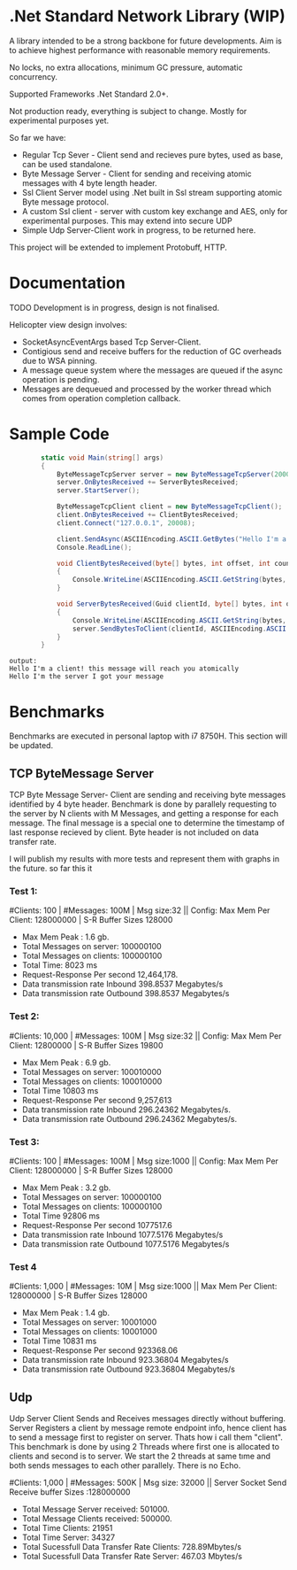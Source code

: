 # .Net Standard Network Library (WIP)

A library intended to be a strong backbone for future developments. Aim is to achieve highest performance with reasonable memory requirements.

No locks, no extra allocations, minimum GC pressure, automatic concurrency.

Supported Frameworks .Net Standard 2.0+.

Not production ready, everything is subject to change. Mostly for experimental purposes yet.

So far we have:
- Regular Tcp Sever - Client send and recieves pure bytes, used as base, can be used standalone.
- Byte Message Server - Client for sending and receiving atomic messages with 4 byte length header.
- Ssl Client Server model using .Net built in Ssl stream supporting atomic Byte message protocol.
- A custom Ssl client - server with custom key exchange and AES, only for experimental purposes. This may extend into secure UDP
- Simple Udp Server-Client work in progress, to be returned here. 

This project will be extended to implement Protobuff, HTTP.


# Documentation
TODO
Development is in progress, design is not finalised.

Helicopter view design involves:
- SocketAsyncEventArgs based Tcp Server-Client.
- Contigious send and receive buffers for the reduction of GC overheads due to WSA pinning.
- A message queue system where the messages are queued if the async operation is pending.
- Messages are dequeued and processed by the worker thread which comes from operation completion callback.

# Sample Code
```c#
        static void Main(string[] args)
        {
            ByteMessageTcpServer server = new ByteMessageTcpServer(20008, maxClients:100);
            server.OnBytesReceived += ServerBytesReceived;
            server.StartServer();

            ByteMessageTcpClient client = new ByteMessageTcpClient();
            client.OnBytesReceived += ClientBytesReceived;
            client.Connect("127.0.0.1", 20008);

            client.SendAsync(ASCIIEncoding.ASCII.GetBytes("Hello I'm a client! this message will reach you atomically"));
            Console.ReadLine();

            void ClientBytesReceived(byte[] bytes, int offset, int count)
            {
                Console.WriteLine(ASCIIEncoding.ASCII.GetString(bytes, offset, count));
            }

            void ServerBytesReceived(Guid clientId, byte[] bytes, int offset, int count)
            {
                Console.WriteLine(ASCIIEncoding.ASCII.GetString(bytes, offset, count));
                server.SendBytesToClient(clientId, ASCIIEncoding.ASCII.GetBytes("Hello I'm the server I got your message"));
            }
        }
 ```
```Console
output:
Hello I'm a client! this message will reach you atomically
Hello I'm the server I got your message
```
# Benchmarks
Benchmarks are executed in personal laptop with i7 8750H. This section will be updated.
## TCP ByteMessage Server
TCP Byte Message Server- Client are sending and receiving byte messages identified by 4 byte header.
Benchmark is done by parallely requesting to the server by N clients with M Messages, and getting a response for each message.
The final message is a special one to determine the timestamp of last response recieved by client.
Byte header is not included on data transfer rate.

I will publish my results with more tests and represent them with graphs in the future. so far this it

### Test 1:
#Clients: 100 | #Messages: 100M | Msg size:32 || Config: Max Mem Per Client: 128000000 | S-R Buffer Sizes 128000

- Max Mem Peak : 1.6 gb.
- Total Messages on server: 100000100
- Total Messages on clients: 100000100
- Total Time: 8023 ms
- Request-Response Per second 12,464,178.
- Data transmission rate Inbound 398.8537 Megabytes/s
- Data transmission rate Outbound 398.8537 Megabytes/s

### Test 2:
#Clients:  10,000 | #Messages: 100M | Msg size:32 || Config: Max Mem Per Client: 12800000 | S-R Buffer Sizes 19800

- Max Mem Peak : 6.9 gb.
- Total Messages on server: 100010000
- Total Messages on clients: 100010000
- Total Time 10803 ms
- Request-Response Per second 9,257,613
- Data transmission rate Inbound 296.24362 Megabytes/s.
- Data transmission rate Outbound 296.24362 Megabytes/s.

### Test 3:
#Clients:  100 | #Messages: 100M | Msg size:1000 || Config: Max Mem Per Client: 128000000 | S-R Buffer Sizes 128000

- Max Mem Peak : 3.2 gb.
- Total Messages on server: 100000100
- Total Messages on clients: 100000100
- Total Time 92806 ms
- Request-Response Per second 1077517.6
- Data transmission rate Inbound 1077.5176 Megabytes/s
- Data transmission rate Outbound 1077.5176 Megabytes/s

### Test 4 
 #Clients:  1,000 | #Messages: 10M | Msg size:1000 || Max Mem Per Client: 128000000 | S-R Buffer Sizes 128000
 
 - Max Mem Peak : 1.4 gb.
- Total Messages on server: 10001000
- Total Messages on clients: 10001000
- Total Time 10831 ms
- Request-Response Per second 923368.06
- Data transmission rate Inbound 923.36804 Megabytes/s
- Data transmission rate Outbound 923.36804 Megabytes/s


## Udp 
Udp Server Client Sends and Receives messages directly without buffering.
Server Registers a client by message remote endpoint info, hence client has to send a message first to register on server. Thats how i call them "client".
This benchmark is done by using 2 Threads where first one
is allocated to clients and second is to server. We start the 2 threads at same tıme and both sends messages to each other parallely. There is no Echo.

#Clients:  1,000 | #Messages: 500K | Msg size: 32000 || Server Socket Send Receive buffer Sizes :128000000

- Total Message Server received: 501000.
- Total Message Clients received: 500000.
- Total Time Clients: 21951
- Total Time Server: 34327
- Total Sucessfull Data Transfer Rate Clients: 728.89Mbytes/s
- Total Sucessfull Data Transfer Rate Server: 467.03 Mbytes/s
